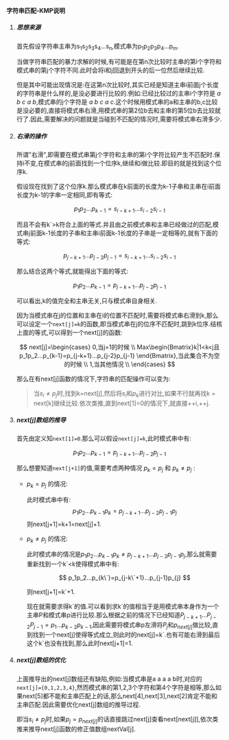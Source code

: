 #### 字符串匹配-KMP说明

1. ##### 思想来源

   首先假设字符串主串为s<sub>1</sub>s<sub>2</sub>s<sub>3</sub>s<sub>4</sub>...s<sub>n</sub>,模式串为p<sub>1</sub>p<sub>2</sub>p<sub>3</sub>p<sub>4</sub>...p<sub>m</sub>.

   当做字符串匹配的暴力求解的时候,有可能是在第n次比较时主串的第i个字符和模式串的第j个字符不同.此时会将i和j回退到开头的后一位然后继续比较.

   但是其中可能出现情况是:在这第n次比较时,其实已经是知道主串i前面j个长度的字符串是什么样的,是没必要进行比较的.例如:已经比较过的主串i个字符是 *a b c a b*,模式串的j个字符是 *a b c a c*.这个时候用模式串的a和主串的b,c比较是没必要的,直接将模式串右滑,用模式串的第2位b去和主串的第5位b去比较就行了.因此,需要解决的问题就是当碰到不匹配的情况时,需要将模式串右滑多少.

2. ##### 右滑的操作

   所谓"右滑",即需要在模式串第j个字符和主串的第i个字符比较产生不匹配时.保持i不变,在模式串的j前面找到一个位序k,继续和i做比较.即目的就是找到这个位序k.

   假设现在找到了这个位序k.那么模式串在k前面的长度为k-1子串和主串在i前面长度为k-1的字串一定相同,即有等式:
   
   $$
   p_1p_2...p_{k-1}=s_{i-k+1}...s_{i-2}s_{i-1}
   $$
   
    而且不会有k`>k符合上面的等式.并且由之前模式串和主串已经做过的匹配,模式串j前面k-1长度的子串和主串i前面k-1长度的子串是一定相等的,就有下面的等式:
    
   $$
   p_{j-k+1}...p_{j-2}p_{j-1}=s_{i-k+1}...s_{i-2}s_{i-1}
   $$
   
   那么结合这两个等式,就能得出下面的等式:
   
   $$
   p_1p_2...p_{k-1}=p_{j-k+1}...p_{j-2}p_{j-1}
   $$
   
   可以看出,k的值完全和主串无关,只与模式串自身相关.

   因为当模式串在j的位置和主串在i的位置不匹配时,需要将模式串右滑到k,那么可以设定一个`next[j]=k`的函数,即当模式串在j的位序不匹配时,跳到k位序.结核上面的等式,可以得到一个next[j]的函数:
   
   $$
   next[j]=\begin{cases}
   0,当j=1的时候 \\
   Max\begin{Bmatrix}k|1<k<j且p_1p_2...p_{k-1}=p_{j-k+1}...p_{j-2}p_{j-1} \end{Bmatrix},当此集合不为空的时候 \\
   1,当其他情况 \\
   \end{cases}
   $$

   那么在有next[j]函数的情况下,字符串的匹配操作可以变为:

   > 当$s_i \neq p_j$时,找到k=next[j],然后将$s_i$和$p_k$进行对比,如果不行就再找k = next[k]继续比较.依次类推,直到next[1]=0的情况下,就直接++i,++j.

3. ##### next[j]数组的推导

   首先由定义知`next[1]=0`.那么可以假设`next[j]=k`,此时模式串中有:
   
   $$
   p_1p_2...p_{k-1}=p_{j-k+1}...p_{j-2}p_{j-1}
   $$
   
   那么想要知道`next[j+1]`的值,需要考虑两种情况 $p_k=p_j$ 和 $p_k \neq p_j$ :

   + $p_k=p_j$ 的情况:

     此时模式串中有:
     $$
     p_1p_2...p_{k-1}p_k=p_{j-k+1}...p_{j-2}p_{j-1}p_j
     $$
     则next[j+1]=k+1=next[j]+1.

   + $p_k \neq p_j$ 的情况:

     此时模式串的情况是$p_1p_2...p_{k-1}p_k \neq p_{j-k+1}...p_{j-2}p_{j-1}p_j$,那么就需要重新找到一个k\`<k使得模式串中有:
     
     $$
     p_1p_2...p_{k\`}=p_{j-k\`+1}...p_{j-1}p_{j}
     $$
     
     则next[j+1]=k\`+1.

     现在就需要求得k\`的值.可以看到求k\`的值相当于是用模式串本身作为一个主串P和模式串p进行比较.那么根据之前的情况下已经知道$P_{j-k+1}...P_{j-2}P_{j-1}=p_{1}...p_{k-2}p_{k-1}$,因此需要将模式串p左滑将$P_j$和$p_{next[j]}$做比较,直到找到一个next[j]使得等式成立,则此时的next[j]=k\`.也有可能右滑到最后这个k\`也没有找到,那么此时next[j+1]=1.

4. ##### next[j]数组的优化

   上面推导出的next[j]数组还有缺陷,例如:当模式串是a a a a b时,对应的`next[j]={0,1,2,3,4}`,然而模式串的第1,2,3个字符和第4个字符是相等,那么如果next[5]都不能和主串匹配上的话,那么next[4],next[3],next[2]肯定不能和主串匹配.因此需要优化next[j]数组的推导过程.

   即当$s_i \neq p_j$时,如果$p_j=p_{next[j]}$的话直接跳过next[j]查看next[next[j]],依次类推来推导next[j]函数的修正值数组nextVal[j].
